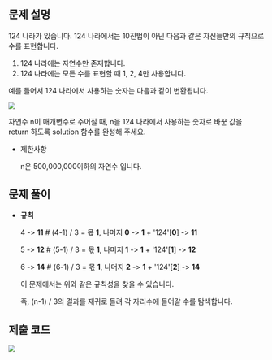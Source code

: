 ## 문제 설명

124 나라가 있습니다. 124 나라에서는 10진법이 아닌 다음과 같은 자신들만의 규칙으로 수를 표현합니다.

1. 124 나라에는 자연수만 존재합니다.
2. 124 나라에는 모든 수를 표현할 때 1, 2, 4만 사용합니다.

예를 들어서 124 나라에서 사용하는 숫자는 다음과 같이 변환됩니다.

<img src="Programmers/img/i1.JPG" style="zoom:80%;" />



자연수 n이 매개변수로 주어질 때, n을 124 나라에서 사용하는 숫자로 바꾼 값을 return 하도록 solution 함수를 완성해 주세요.

- 제한사항

  n은 500,000,000이하의 자연수 입니다.







## 문제 풀이

- **규칙**

  4 -> **11**  # (4-1) / 3 = 몫 **1**, 나머지 **0** -> **1** + '124'[**0**] -> **11**

  5 -> **12**  # (5-1) / 3 = 몫 **1**, 나머지 **1** -> **1** + '124'[**1**] -> **12**

  6 -> **14**  # (6-1) / 3 = 몫 **1**, 나머지 **2** -> **1** + '124'[**2**] -> **14**

  

  이 문제에서는 위와 같은 규칙성을 찾을 수 있습니다.

  즉, (n-1) / 3의 결과를 재귀로 돌려 각 자리수에 들어갈 수를 탐색합니다.







## 제출 코드



<img src="C:\Users\박지현\Programmers\img\i2.JPG" style="zoom:80%;" />
